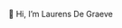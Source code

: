 👋 Hi, I’m Laurens De Graeve


<!---
- 👀 I’m interested in web technologies

- 🌱 I’m currently learning ...
- 💞️ I’m looking to collaborate on ...
- 📫 How to reach me ...
laurens-dg/laurens-dg is a ✨ special ✨ repository because its `README.md` (this file) appears on your GitHub profile.
You can click the Preview link to take a look at your changes.
--->

